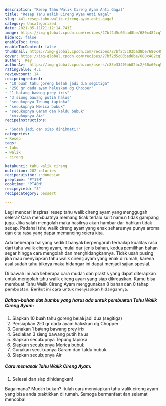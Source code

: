 ```yaml
---
description: "Resep Tahu Walik Cireng Ayam Anti Gagal"
title: "Resep Tahu Walik Cireng Ayam Anti Gagal"
slug: 441-resep-tahu-walik-cireng-ayam-anti-gagal
category: Uncategorized
date: 2021-05-11T21:12:14.741Z
image: https://img-global.cpcdn.com/recipes/27bf2d5c03bad8be/680x482cq70/tahu-walik-cireng-ayam-foto-resep-utama.jpg
hideToc: false
enableToc: true
enableTocContent: false
thumbnail: https://img-global.cpcdn.com/recipes/27bf2d5c03bad8be/680x482cq70/tahu-walik-cireng-ayam-foto-resep-utama.jpg
cover: https://img-global.cpcdn.com/recipes/27bf2d5c03bad8be/680x482cq70/tahu-walik-cireng-ayam-foto-resep-utama.jpg
author:  Key
authorAv:  https://img-global.cpcdn.com/users/c83e33400bb02bc2/60x60cq50/avatar.jpg
ratingvalue: 4.1
reviewcount: 14
recipeingredient:
- "10 buah tahu goreng belah jadi dua segitiga"
- "250 gr dada ayam haluskan dg Chopper"
- "1 batang bawang prey iris"
- "3 siung bawang putih halus"
- "secukupnya Tepung tapioka"
- "secukupnya Merica bubuk"
- "secukupnya Garam dan kaldu bubuk"
- "secukupnya Air"
recipeinstructions:

- "Sudah jadi dan siap dinikmati!"
categories:
- Resep
tags:
- tahu
- walik
- cireng

katakunci: tahu walik cireng 
nutrition: 282 calories
recipecuisine: Indonesian
preptime: "PT17M"
cooktime: "PT40M"
recipeyield: "3"
recipecategory: Dessert

---
```



Lagi mencari inspirasi resep tahu walik cireng ayam yang menggugah selera? Cara membuatnya memang tidak terlalu sulit namun tidak gampang juga. Jika salah mengolah maka hasilnya akan hambar dan bahkan tidak sedap. Padahal tahu walik cireng ayam yang enak seharusnya punya aroma dan cita rasa yang dapat memancing selera kita.




Ada beberapa hal yang sedikit banyak berpengaruh terhadap kualitas rasa dari tahu walik cireng ayam, mulai dari jenis bahan, kedua pemilihan bahan segar hingga cara mengolah dan menghidangkannya. Tidak usah pusing jika mau menyiapkan tahu walik cireng ayam yang enak di rumah, karena asal sudah tahu triknya maka hidangan ini dapat menjadi sajian spesial.


Di bawah ini ada beberapa cara mudah dan praktis yang dapat diterapkan untuk mengolah tahu walik cireng ayam yang siap dikreasikan. Kamu bisa membuat Tahu Walik Cireng Ayam menggunakan 8 bahan dan 0 tahap pembuatan. Berikut ini cara untuk menyiapkan hidangannya.

<!--inarticleads1-->

##### Bahan-bahan dan bumbu yang harus ada untuk pembuatan Tahu Walik Cireng Ayam:

1. Siapkan 10 buah tahu goreng belah jadi dua (segitiga)
1. Persiapkan 250 gr dada ayam haluskan dg Chopper
1. Gunakan 1 batang bawang prey iris
1. Sediakan 3 siung bawang putih halus
1. Siapkan secukupnya Tepung tapioka
1. Siapkan secukupnya Merica bubuk
1. Gunakan secukupnya Garam dan kaldu bubuk
1. Siapkan secukupnya Air




<!--inarticleads2-->

##### Cara memasak Tahu Walik Cireng Ayam:


1. Selesai dan siap dihidangkan!



Bagaimana? Mudah bukan? Itulah cara menyiapkan tahu walik cireng ayam yang bisa anda praktikkan di rumah. Semoga bermanfaat dan selamat mencoba!
